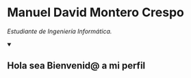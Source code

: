 # Manuel David Montero Crespo

_Estudiante de Ingeniería Informática._


<details id=0 open>
<summary><h2>Hola sea Bienvenid@ a mi perfil</h2></summary>


